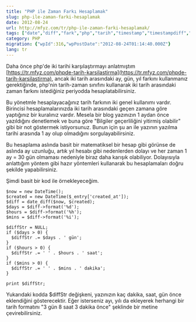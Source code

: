 ```yaml
---
title: "PHP ile Zaman Farkı Hesaplamak"
slug: php-ile-zaman-farki-hesaplamak
date: 2012-08-24
url: http://mfyz.com/tr/php-ile-zaman-farki-hesaplamak/
tags: ["date","diff","fark","php","tarih","timestamp","timestampdiff","zaman"]
category: PHP
migration: {"wpId":316,"wpPostDate":"2012-08-24T01:14:40.000Z"}
lang: tr
---
```


Daha önce php'de iki tarihi karşılaştırmayı anlatmıştım [https://tr.mfyz.com/phpde-tarih-karsilastirma](https://tr.mfyz.com/phpde-tarih-karsilastirma), ancak iki tarih arasındaki ay, gün, yıl farkını kullanmanız gerektiğinde, php'nin tarih-zaman sınıfını kullanarak iki tarih arasındaki zaman farkını istediğiniz periyodda hesaplatabilirsiniz.

Bu yönetmle hesaplayacağınız tarih farkının iki genel kullanımı vardır. Birincisi hesaplamalarınızda iki tarih arasındaki geçen zamana göre yaptığınız bir kuralınız vardır. Mesela bir blog yazınızın 1 aydan önce yazıldığını denetlemek ve buna göre "Bilgiler geçerliliğini yitirmiş olabilir" gibi bir not göstermek istiyorsunuz. Bunun için şu an ile yazının yazılma tarihi arasında 1 ay olup olmadığını sorgulayabilirsiniz.

Bu hesaplama aslında basit bir matematiksel bir hesap gibi görünse de aslında ay uzunluğu, artık yıl hesabı gibi nedenlerden dolayı ve her zaman 1 ay = 30 gün olmaması nedeniyle biraz daha karışık olabiliyor. Dolayısıyla anlattığım yöntem gibi hazır yöntemleri kullanarak bu hesaplamaları doğru şekilde yapabilirsiniz.

Şimdi basit bir kod ile örnekleyeceğim.

```
$now = new DateTime();
$created = new DateTime($_entry['created_at']);
$diff = date_diff($now, $created);
$days = $diff->format('%d');
$hours = $diff->format('%h');
$mins = $diff->format('%i');

$diffStr = NULL;
if ($days > 0) {
  $diffStr .= $days . ' gün';
}
if ($hours > 0) {
  $diffStr .= ' ' . $hours . ' saat';
}
if ($mins > 0) {
  $diffStr .= ' ' . $mins . ' dakika';
}

print $diffStr;

```

Yukarıdaki kodda $diffStr değişkeni, yazınızın kaç dakika, saat, gün önce eklendiğini gösterecektir. Eğer isterseniz ayı, yılı da ekleyerek herhangi bir tarih formatını "3 gün 8 saat 3 dakika önce" şeklinde bir metine çevirebilirsiniz.